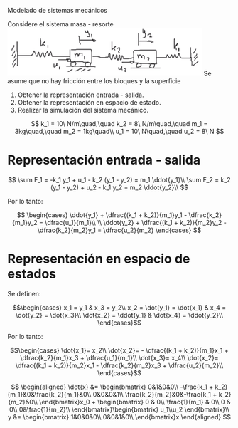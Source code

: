 Modelado de sistemas mecánicos

Considere el sistema masa - resorte
![63c31a284f59960ff13d8c85870e4ea6.png](../../img/d556c3231ae54d7a8a681f47e48b0870.png)
Se asume que no hay fricción entre los bloques y la superficie
1. Obtener la representación entrada - salida.
2. Obtener la representación en espacio de estado.
3. Realizar la simulación del sistema mecánico.

$$
k_1 = 10\ N/m\quad,\quad k_2 = 8\ N/m\quad,\quad m_1 = 3kg\quad,\quad m_2 = 1kg\quad\\
u_1 = 10\ N\quad,\quad u_2 = 8\ N
$$


# Representación entrada - salida

$$
\sum F_1 = -k_1 y_1 + u_1 - k_2 (y_1 - y_2) = m_1 \ddot{y_1}\\
\sum F_2 = k_2 (y_1 - y_2) + u_2 - k_1 y_2  = m_2 \ddot{y_2}\\
$$

Por lo tanto:

$$
\begin{cases}
\ddot{y_1} + \dfrac{(k_1 + k_2)}{m_1}y_1 - \dfrac{k_2}{m_1}y_2 = \dfrac{u_1}{m_1}\\
\\
\ddot{y_2} + \dfrac{(k_1 + k_2)}{m_2}y_2 - \dfrac{k_2}{m_2}y_1 = \dfrac{u_2}{m_2}
\end{cases}
$$


# Representación en espacio de estados
Se definen:

$$\begin{cases}
x_1 = y_1 & x_3 = y_2\\
x_2 = \dot{y_1} = \dot{x_1} & x_4 = \dot{y_2} = \dot{x_3}\\
\dot{x_2} = \ddot{y_1} & \dot{x_4} = \ddot{y_2}\\
\end{cases}$$


Por lo tanto:

$$\begin{cases}
\dot{x_1}= x_2\\
\dot{x_2}= - \dfrac{(k_1 + k_2)}{m_1}x_1 + \dfrac{k_2}{m_1}x_3 + \dfrac{u_1}{m_1}\\
\dot{x_3}= x_4\\
\dot{x_2}= \dfrac{(k_1 + k_2)}{m_2}x_1 - \dfrac{k_2}{m_2}x_3 + \dfrac{u_2}{m_2}\\
\end{cases}$$


$$
\begin{aligned}
\dot{x} &= \begin{bmatrix}
0&1&0&0\\
-\frac{k_1 + k_2}{m_1}&0&\frac{k_2}{m_1}&0\\
0&0&0&1\\
\frac{k_2}{m_2}&0&-\frac{k_1 + k_2}{m_2}&0\\
\end{bmatrix}x_0 + \begin{bmatrix}
0 & 0\\
\frac{1}{m_1} & 0\\
0 & 0\\
0&\frac{1}{m_2}\\
\end{bmatrix}\begin{bmatrix}
u_1\\u_2
\end{bmatrix}\\
y &= \begin{bmatrix}
1&0&0&0\\
0&0&1&0\\
\end{bmatrix}x
\end{aligned}
$$

